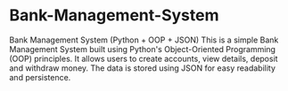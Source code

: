 # Bank-Management-System
Bank Management System (Python + OOP + JSON) This is a simple Bank Management System built using Python's Object-Oriented Programming (OOP) principles. It allows users to create accounts, view details, deposit and withdraw money. The data is stored using JSON for easy readability and persistence.
